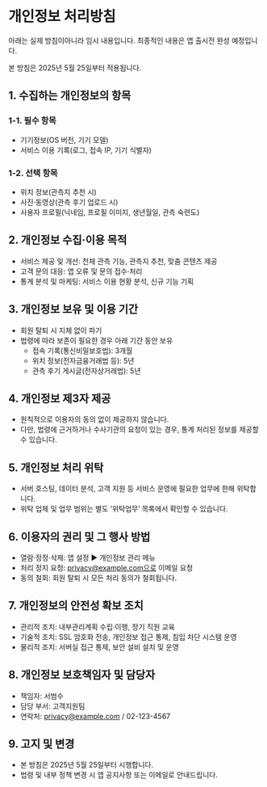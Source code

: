 # 개인정보 처리방침
아래는 실제 방침이아니라 임시 내용입니다. 
최종적인 내용은 앱 출시전 완성 예정입니다.

본 방침은 2025년 5월 25일부터 적용됩니다.

## 1. 수집하는 개인정보의 항목
### 1-1. 필수 항목
- 기기정보(OS 버전, 기기 모델)
- 서비스 이용 기록(로그, 접속 IP, 기기 식별자)

### 1-2. 선택 항목
- 위치 정보(관측지 추천 시)
- 사진·동영상(관측 후기 업로드 시)
- 사용자 프로필(닉네임, 프로필 이미지, 생년월일, 관측 숙련도)

## 2. 개인정보 수집·이용 목적
- 서비스 제공 및 개선: 천체 관측 기능, 관측지 추천, 맞춤 콘텐츠 제공
- 고객 문의 대응: 앱 오류 및 문의 접수·처리
- 통계 분석 및 마케팅: 서비스 이용 현황 분석, 신규 기능 기획

## 3. 개인정보 보유 및 이용 기간
- 회원 탈퇴 시 지체 없이 파기
- 법령에 따라 보존이 필요한 경우 아래 기간 동안 보유
    - 접속 기록(통신비밀보호법): 3개월
    - 위치 정보(전자금융거래법 등): 5년
    - 관측 후기 게시글(전자상거래법): 5년

## 4. 개인정보 제3자 제공
- 원칙적으로 이용자의 동의 없이 제공하지 않습니다.
- 다만, 법령에 근거하거나 수사기관의 요청이 있는 경우, 통계 처리된 정보를 제공할 수 있습니다.

## 5. 개인정보 처리 위탁
- 서버 호스팅, 데이터 분석, 고객 지원 등 서비스 운영에 필요한 업무에 한해 위탁합니다.
- 위탁 업체 및 업무 범위는 별도 ‘위탁업무’ 목록에서 확인할 수 있습니다.

## 6. 이용자의 권리 및 그 행사 방법
- 열람·정정·삭제: 앱 설정 ▶ 개인정보 관리 메뉴
- 처리 정지 요청: privacy@example.com으로 이메일 요청
- 동의 철회: 회원 탈퇴 시 모든 처리 동의가 철회됩니다.

## 7. 개인정보의 안전성 확보 조치
- 관리적 조치: 내부관리계획 수립·이행, 정기 직원 교육
- 기술적 조치: SSL 암호화 전송, 개인정보 접근 통제, 침입 차단 시스템 운영
- 물리적 조치: 서버실 접근 통제, 보안 설비 설치 및 운영

## 8. 개인정보 보호책임자 및 담당자
- 책임자: 서범수
- 담당 부서: 고객지원팀
- 연락처: privacy@example.com / 02-123-4567

## 9. 고지 및 변경
- 본 방침은 2025년 5월 25일부터 시행합니다.
- 법령 및 내부 정책 변경 시 앱 공지사항 또는 이메일로 안내드립니다.
